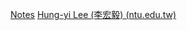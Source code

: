 [Notes](https://gitee.com/williamzjc/statistical-learning)
[Hung-yi Lee (李宏毅) (ntu.edu.tw)](https://speech.ee.ntu.edu.tw/~hylee/index.php)
